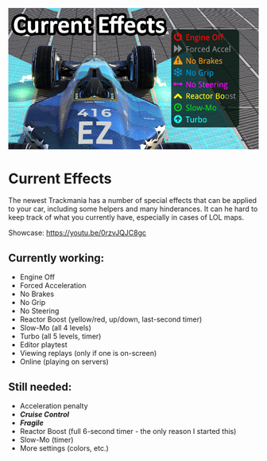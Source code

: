 ![](image_text.png)

# Current Effects
The newest Trackmania has a number of special effects that can be applied to your car, including some helpers and many hinderances. It can he hard to keep track of what you currently have, especially in cases of LOL maps.

Showcase: https://youtu.be/0rzvJQJC8gc

## Currently working:
- Engine Off
- Forced Acceleration
- No Brakes
- No Grip
- No Steering
- Reactor Boost (yellow/red, up/down, last-second timer)
- Slow-Mo (all 4 levels)
- Turbo (all 5 levels, timer)
- Editor playtest
- Viewing replays (only if one is on-screen)
- Online (playing on servers)

## Still needed:
- Acceleration penalty
- ***Cruise Control***
- ***Fragile***
- Reactor Boost (full 6-second timer - the only reason I started this)
- Slow-Mo (timer)
- More settings (colors, etc.)